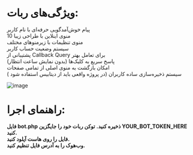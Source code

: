 # ویژگی‌های ربات:
پیام خوش‌آمدگویی حرفه‌ای با نام کاربر  
10 منوی اینلاین با طراحی زیبا  
منوی تنظیمات با زیرمنوهای مختلف  
سیستم وضعیت حساب کاربر  
پشتیبانی از Callback Query برای تعامل بهتر  
پاسخ سریع به کلیک‌ها (بدون نمایش ساعت انتظار)  
امکان بازگشت به منوی اصلی از تمامی صفحات  
سیستم ذخیره‌سازی ساده کاربران (در پروژه واقعی باید از دیتابیس استفاده شود  )  

![image](https://github.com/user-attachments/assets/6fd9760b-f2b5-4eab-bd38-9c5898c31618)
# راهنمای اجرا:
**فایل  bot.php ذخیره کنید.**
**توکن ربات خود را جایگزین YOUR_BOT_TOKEN_HERE کنید.**  
**فایل را روی هاست آپلود کنید.**  
**وب‌هوک را به آدرس فایل تنظیم کنید.**  
